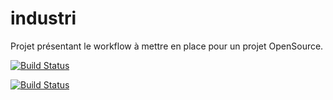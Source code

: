 # industri
Projet présentant le workflow à mettre en place pour un projet OpenSource.

[![Build Status](https://travis-ci.org/Reconnois/industri.svg?branch=master)](https://travis-ci.org/Reconnois/industri)

[![Build Status](https://travis-ci.org/Reconnois/industri.svg?branch=dev)](https://travis-ci.org/Reconnois/industri)